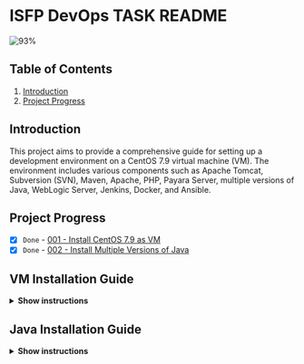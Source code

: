 # ISFP DevOps TASK README

![93%](https://progress-bar.dev/93/?title=Done)

## Table of Contents

1. [Introduction](#introduction)
2. [Project Progress](#project-progress)

## Introduction

This project aims to provide a comprehensive guide for setting up a development environment on a CentOS 7.9 virtual machine (VM). The environment includes various components such as Apache Tomcat, Subversion (SVN), Maven, Apache, PHP, Payara Server, multiple versions of Java, WebLogic Server, Jenkins, Docker, and Ansible.

## Project Progress

- [x] `Done` - [001 - Install CentOS 7.9 as VM](#vm-installation-guide)
- [x] `Done` - [002 - Install Multiple Versions of Java](#java-installation-guide)
<!-- - [x] `Done` - 002 - Install Apache Tomcat 6.0.37.0 Application Server
- [x] `Done` - 003 - Install Subversion (SVN)
- [x] `Done` - 004 - Download the latest version of Maven and configure its repository.
- [x] `Done` - 005 - Install Apache and PHP
- [x] `Done` - 006 - Create File Comparison Script
- [ ] `Progress` - 007 - Install Payara Server 5.191 #badassfish (build 94)
- 
- [x] `Done` - 009 - Install WebLogic Server 12.2.1.3.0
- [x] `Done` - 010 - Create Jenkins Server Based on Docker Image
- [x] `Done` - 011 - Create Maven Docker Compiler
- [x] `Done` - 012 - Create Jenkins Pipeline for Automated Compilation
- [x] `Done` - 013 - Launch Jenkins Downstream Pipeline with Ansible
- [x] `Done` - 014 - Configure Local Host Server with Ansible
- [x] `Done` - 015 - Deploy App on Tomcat Docker Container -->


## VM Installation Guide

<details>
<summary><b>Show instructions</b></summary>

1. Download the CentOS 7.9 ISO Image From centos.interhost

    ```sh
    http://centos.interhost.net.il/7.9.2009/isos/x86_64/
    ```

2. Install Oracle VM Box From Oracle Download Page
    - For Windows users, download the appropriate Windows installer from the Oracle Download Page:

        ```sh
        https://www.oracle.com/eg/virtualization/technologies/vm/downloads/virtualbox-downloads.html
        ```

    - Note: If you are using a different operating system, make sure to download the version suitable for your OS.


<details>
<summary><b>Images</b></summary>

### 1. Adding a new virtual machine depends on our proper OS ISO (CentOS 7.9)

![Alternative Image](./images/vm/1.png)

### 2. Adjusting our virtual machine's hardware (CPU, RAM) to fit our desires

![Alternative Image](./images/vm/2.png)

### 3. Adjusting our virtual machine's hard disk that fit our desires

![Alternative Image](./images/vm/3.png)

### 4. After finishing our configuration above, that is the summary table of our configuration that we have made

![Alternative Image](./images/vm/4.png)

### 5. Let's run our centos-isfp VM , I prompted to mount the ISO file

![Alternative Image](./images/vm/5.png)

### 6. At the boot menu, we chose to install CentOS 7.

![Alternative Image](./images/vm/6.png)

### 7. At software selection, I chose a CentOS server with a GUI

![Alternative Image](./images/vm/7.png)

### 8. Our Installation is now completed

![Alternative Image](./images/vm/8.png)

### 9. Installation Progress..

![Alternative Image](./images/vm/9.png)

### 10. CentOs is now successfully installed and ready to use

![Alternative Image](./images/vm/10.png)
</details>
</details>

## Java Installation Guide

<details>
<summary><b>Show instructions</b></summary>

# Install Multiple Versions of Java and Set Default (Java 8)
This Ansible playbook automates the installation of various Java versions on a target machine, with the earlier version (Java 8) set as the default. It gives developers the flexibility they need if their applications require different Java versions.
I choose to install Oracle Java (8,11) versions since WebLogic installation cannot be proceed because the open-jdk is no longer supported any more.

# Prerequisites
Ensure the following prerequisites are met before running the playbook:

- **Access to Oracle Java Archives:** Ensure access to the Oracle Java archives for Java 8 and Java 11 versions. The playbook uses direct download links to fetch these archives. and those direct links are temporary because to download from the Oracle page, you have to sign in and accept the Oracle OTN license and terms.
So I got those links from my login session; they have a limit 3 times only to be downloaded. Of course,  this is not the best approach. You can download them and upload them to a central server; you can use S3 buckets or any other service for example.
- **Ansible:**  Ensure Ansible is installed on the local system from which the playbook will be executed.
- **Target Host:**  The playbook assumes execution on the localhost, but it can be modified to target other hosts as needed.

# Playbook Structure


```yaml
- name: Install multiple versions of Java and set earlier one is the default (8)
  hosts: localhost
  become: yes
  vars:
    java8_download_url: https://download.oracle.com/otn/java/jdk/8u411-b09/43d62d619be4e416215729597d70b8ac/jdk-8u411-linux-x64.tar.gz?AuthParam=1715329607_1d701ac9a940bea9f0e903935ba46eb1
    java11_download_url: https://download.oracle.com/otn/java/jdk/11.0.23+7/9bd8d305c900ee4fa3e613b59e6f42de/jdk-11.0.23_linux-x64_bin.tar.gz?AuthParam=1715329784_6c64b1935760ee8cd8f61cc325d75b82
    download_folder: /tmp
    java_8_home: "/usr/local/jdk1.8.0_411"
    java_11_home: "/usr/local/jdk-11.0.23"
    java_8_archive: "{{download_folder}}/jdk-8u411-linux-x64.tar.gz"
    java_11_archive: "{{download_folder}}/jdk-11.0.23_linux-x64_bin.tar.gz"
    java_env_file: "/etc/profile.d/java.sh"
  tasks:
    - name: Check if Oracle Java 8 archive exists
      stat:
        path: "{{ java_8_archive }}"
      register: java_8_archive_stat

    - name: Check if Oracle Java 11 archive exists
      stat:
        path: "{{ java_11_archive }}"
      register: java_11_archive_stat

    - name: Download Oracle Java 8
      command: "curl -v -L -b oraclelicense=accept-securebackup-cookie -o {{java_8_archive}}  {{java8_download_url}}"
      when: java_8_archive_stat.stat.exists == False

    - name: Download Oracle Java 11
      command: "curl -v -L -b oraclelicense=accept-securebackup-cookie -o {{java_11_archive}}  {{java11_download_url}}"
      when: java_11_archive_stat.stat.exists == False

    - name: Unpack archive Oracle Java 8
      unarchive:
        src: "{{java_8_archive}}"
        dest: /usr/local
        remote_src: yes

    - name: Unpack archive Oracle Java 11
      unarchive:
        src: "{{java_11_archive}}"
        dest: /usr/local
        remote_src: yes

    - name: Install Oracle Java 8
      command: 'update-alternatives --install "/usr/bin/java" "java" "{{java_8_home}}/jre/bin/java" 1'
    - name: Install Oracle Java 11
      command: 'update-alternatives --install "/usr/bin/java" "java" "{{java_11_home}}/jre/bin/java" 1'
    - name: Set Oracle Java 8 as default
      command: "update-alternatives --set java {{java_8_home}}/jre/bin/java"

    - name: Create /etc/profile.d directory
      file:
        path: /etc/profile.d
        state: directory

    - name: Create java.sh file
      file:
        path: "{{java_env_file}}"
        state: touch

    - name: Clear content of java.sh file if it exists
      shell: echo "" > "{{ java_env_file }}"

    - name: Set environment variables for JAVA
      lineinfile:
        dest: "{{ java_env_file }}"
        line: |
          export JAVA_HOME={{java_8_home}}
          export PATH=$PATH:$JAVA_HOME/bin

    - name: Source java.sh script
      shell: source {{java_env_file}}
      args:
        executable: /bin/bash
```  


- **hosts:**  Specifies the target host where the playbook tasks will be executed. In this case, it's set to localhost.
- **vars:**   Defines variables used throughout the playbook, including download URLs for Java 8 and Java 11 archives, download folder location, installation paths, and environment file paths.
- **tasks:** Contains the main tasks of the playbook
  - **Check if Oracle Java archives exist:** Utilizes the `stat` module to check if the Java archives are already downloaded.
  - **Download Oracle Java archives:** Downloads the Java archives using `curl` commands if they don't already exist.
  - **Unpack archives:** Uses the `unarchive` module to extract the downloaded Java archives to the specified destination folder `(/opt)`.
  - **Install Java versions:** Uses `update-alternatives` to install Java versions and set up symbolic links to the Java executable.
  - **Set default Java version:** Uses `update-alternatives` Sets Java 8 as the default version using update-alternatives.
  - **Export environment variables:** Appends Java environment variables to the system-wide profile file (/etc/profile.d/java.sh) to make Java Home available globally.
  - **Source java.sh script:**  Sources the java.sh script to ensure the environment variables take effect immediately.


<details>
<summary><b>Images</b></summary>

### 1. Executing ansible playbook to our vm

![Alternative Image](./images/ansible-java/1.png)


![Alternative Image](./images/ansible-java//2.png)



![Alternative Image](./images/ansible-java//3.png)


### 2. update-alternatives --config java --> shows us the default java version which is openjdk-8


![Alternative Image](./images/ansible-java//4.png)

### 3. after installing ORACLE java , that is our JAVA_HOME Environment variable


![Alternative Image](./images/ansible-java//5.png)

### 4. Oracle Java Version


![Alternative Image](./images/ansible-java//6.png)

### 5. update-alternatives --config java --> shows us the default java version which is oracle-8 that we have installed it


![Alternative Image](./images/ansible-java//7.png)

</details>
</details>
